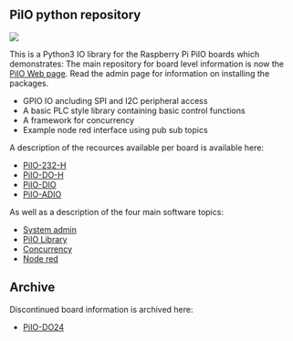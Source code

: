 ## PiIO python repository

![](https://github.com/lawsonkeith/PiIO/raw/master/images/PiIO_logo_sm.PNG)

This is a Python3 IO library for the Raspberry Pi PiIO boards which demonstrates:
The main repository for board level information is now the [PiIO Web page](https:PiIO.co.uk).
Read the admin page for information on installing the packages.


* GPIO IO ancluding SPI and I2C peripheral access
* A basic PLC style library containing basic control functions
* A framework for concurrency
* Example node red interface using pub sub topics

A description of the recources available per board is available here:

* [PiIO-232-H](./docs/Readme_232_H.md)
* [PiIO-DO-H](./docs/Readme_DO_H.md)
* [PiIO-DIO](./docs/Readme_DIO12.md)
* [PiIO-ADIO](./docs/Readme_ADIO.md)


As well as a description of the four main software topics:

* [System admin](docs/Readme_Admin.md)
* [PiIO Library](docs/Readme_PiIO.md)
* [Concurrency](docs/Readme_Concurrency.md)
* [Node red](docs/Readme_NodeRed.md)


## Archive
Discontinued board information is archived here:
* [PiIO-DO24](./docs/old/Readme_DO24.md)

